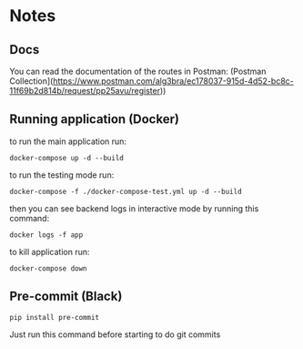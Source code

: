# Notes
## Docs
You can read the documentation of the routes in Postman:
(Postman Collection](https://www.postman.com/alg3bra/ec178037-915d-4d52-bc8c-11f69b2d814b/request/pp25avu/register))

## Running application (Docker)
to run the main application run: 
```
docker-compose up -d --build
```
to run the testing mode run:
```
docker-compose -f ./docker-compose-test.yml up -d --build
```
then you can see backend logs in interactive mode by running this command:
```
docker logs -f app
```
to kill application run:
```
docker-compose down
```

## Pre-commit (Black)
```
pip install pre-commit
```
Just run this command before starting to do git commits 
